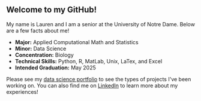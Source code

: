 ## Welcome to my GitHub!

My name is Lauren and I am a senior at the University of Notre Dame. Below are a few facts about me!

- **Major:** Applied Computational Math and Statistics
- **Minor:** Data Science
- **Concentration:** Biology
- **Technical Skills:** Python, R, MatLab, Unix, LaTex, and Excel 
- **Intended Graduation:** May 2025

Please see my [data science portfolio](https://github.com/llatimer031/Latimer-Data-Science-Portfolio) to see the types of projects I've been working on. You can also find me on [LinkedIn](www.linkedin.com/in/lauren-a-latimer) to learn more about my experiences!
